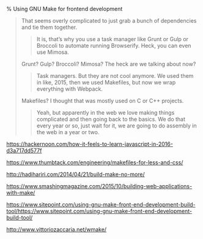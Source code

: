 % Using GNU Make for frontend development


> That seems overly complicated to just grab a bunch of dependencies and tie them together.
> 
> > It is, that’s why you use a task manager like Grunt or Gulp or Broccoli to automate running Browserify. Heck, you can even use Mimosa.
>
> Grunt? Gulp? Broccoli? Mimosa? The heck are we talking about now?
>
> > Task managers. But they are not cool anymore. We used them in like, 2015, then we used Makefiles, but now we wrap everything with Webpack.
> 
> Makefiles? I thought that was mostly used on C or C++ projects.
> 
> > Yeah, but apparently in the web we love making things complicated and then going back to the basics. We do that every year or so, just wait for it, we are going to do assembly in the web in a year or two.

https://hackernoon.com/how-it-feels-to-learn-javascript-in-2016-d3a717dd577f

https://www.thumbtack.com/engineering/makefiles-for-less-and-css/

http://hadihariri.com/2014/04/21/build-make-no-more/

https://www.smashingmagazine.com/2015/10/building-web-applications-with-make/

https://www.sitepoint.com/using-gnu-make-front-end-development-build-tool/https://www.sitepoint.com/using-gnu-make-front-end-development-build-tool/

http://www.vittoriozaccaria.net/wmake/

